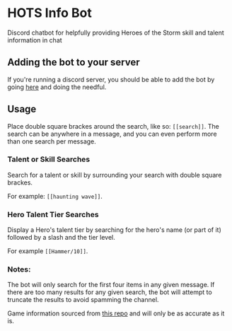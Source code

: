 # HOTS Info Bot 
Discord chatbot for helpfully providing Heroes of the Storm skill and talent information in chat

## Adding the bot to your server
If you're running a discord server, you should be able to add the bot by going [here](https://discordapp.com/oauth2/authorize?client_id=407735948667912214&scope=bot&permissions=0) and doing the needful.

## Usage

Place double square brackes around the search, like so: `[[search]]`. The search can be anywhere in a message, and you can even perform more than one search per message.

### Talent or Skill Searches
Search for a talent or skill by surrounding your search with double square brackes. 

For example: `[[haunting wave]]`.

### Hero Talent Tier Searches 
Display a Hero's talent tier by searching for the hero's name (or part of it) followed by a slash and the tier level.

For example `[[Hammer/10]]`.

### Notes:
The bot will only search for the first four items in any given message. If there are too many results for any given search, the bot will attempt to truncate the results to avoid spamming the channel.

Game information sourced from [this repo](https://github.com/heroespatchnotes/heroes-talents) and will only be as accurate as it is.

